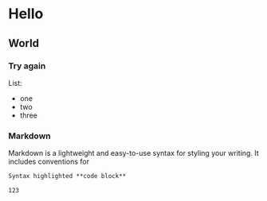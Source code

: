
# Hello 
## World
### Try again

List: 
- one
- two 
- three

### Markdown
Markdown is a lightweight and easy-to-use syntax for styling your writing. It includes conventions for

```markdown
Syntax highlighted **code block**

123

```
